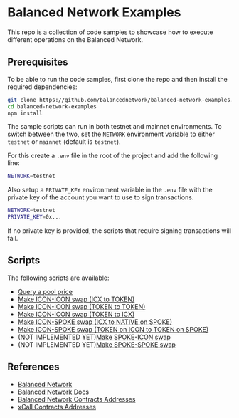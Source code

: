 # Balanced Network Examples

This repo is a collection of code samples to showcase how to execute different operations on the Balanced Network.

## Prerequisites

To be able to run the code samples, first clone the repo and then install the required dependencies:

```bash
git clone https://github.com/balancednetwork/balanced-network-examples.git
cd balanced-network-examples
npm install
```

The sample scripts can run in both testnet and mainnet environments. To switch between the two, set the `NETWORK` environment variable to either `testnet` or `mainnet` (default is `testnet`).

For this create a `.env` file in the root of the project and add the following line:

```bash
NETWORK=testnet
```

Also setup a `PRIVATE_KEY` environment variable in the `.env` file with the private key of the account you want to use to sign transactions.

```bash
NETWORK=testnet
PRIVATE_KEY=0x...
```

If no private key is provided, the scripts that require signing transactions will fail.

## Scripts

The following scripts are available:

- [Query a pool price](./scripts/query-pool-price.js)
- [Make ICON-ICON swap (ICX to TOKEN)](./scripts/make-icon-icon-swap.js)
- [Make ICON-ICON swap (TOKEN to TOKEN)](./scripts/make-icon-icon-swap-2.js)
- [Make ICON-ICON swap (TOKEN to ICX)](./scripts/make-icon-icon-swap-3.js)
- [Make ICON-SPOKE swap (ICX to NATIVE on SPOKE)](./scripts/make-icon-evm-swap.js)
- [Make ICON-SPOKE swap (TOKEN on ICON to TOKEN on SPOKE)](./scripts/make-icon-evm-swap.js)
- (NOT IMPLEMENTED YET)[Make SPOKE-ICON swap](./scripts/make-spoke-icon-swap.js)
- (NOT IMPLEMENTED YET)[Make SPOKE-SPOKE swap](./scripts/make-spoke-spoke-swap.js)


## References
- [Balanced Network](https://balanced.network/)
- [Balanced Network Docs](https://docs.balanced.network/)
- [Balanced Network Contracts Addresses](https://github.com/balancednetwork/balanced-java-contracts/wiki/Contract-Addresses)
- [xCall Contracts Addresses](https://github.com/icon-project/xcall-multi/wiki/xCall-Deployment-Info)
